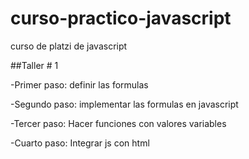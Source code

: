 # curso-practico-javascript
curso de platzi de javascript


##Taller # 1 

-Primer paso: definir las formulas

-Segundo paso: implementar las formulas en javascript

-Tercer paso: Hacer funciones con valores variables 

-Cuarto paso: Integrar js con html 